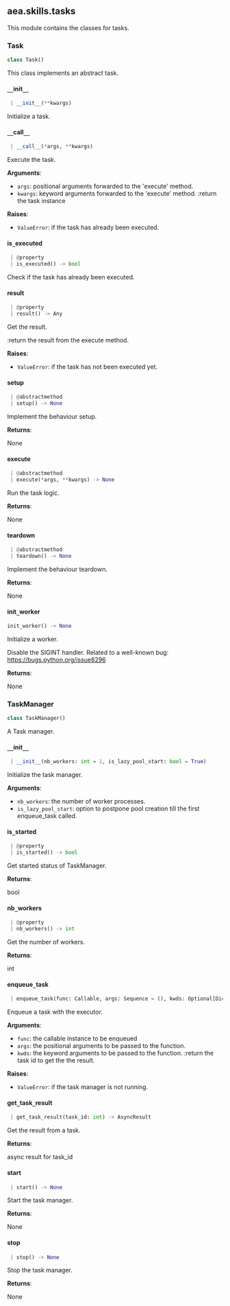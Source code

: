 <a name=".aea.skills.tasks"></a>
## aea.skills.tasks

This module contains the classes for tasks.

<a name=".aea.skills.tasks.Task"></a>
### Task

```python
class Task()
```

This class implements an abstract task.

<a name=".aea.skills.tasks.Task.__init__"></a>
#### `__`init`__`

```python
 | __init__(**kwargs)
```

Initialize a task.

<a name=".aea.skills.tasks.Task.__call__"></a>
#### `__`call`__`

```python
 | __call__(*args, **kwargs)
```

Execute the task.

**Arguments**:

- `args`: positional arguments forwarded to the 'execute' method.
- `kwargs`: keyword arguments forwarded to the 'execute' method.
:return the task instance

**Raises**:

- `ValueError`: if the task has already been executed.

<a name=".aea.skills.tasks.Task.is_executed"></a>
#### is`_`executed

```python
 | @property
 | is_executed() -> bool
```

Check if the task has already been executed.

<a name=".aea.skills.tasks.Task.result"></a>
#### result

```python
 | @property
 | result() -> Any
```

Get the result.

:return the result from the execute method.

**Raises**:

- `ValueError`: if the task has not been executed yet.

<a name=".aea.skills.tasks.Task.setup"></a>
#### setup

```python
 | @abstractmethod
 | setup() -> None
```

Implement the behaviour setup.

**Returns**:

None

<a name=".aea.skills.tasks.Task.execute"></a>
#### execute

```python
 | @abstractmethod
 | execute(*args, **kwargs) -> None
```

Run the task logic.

**Returns**:

None

<a name=".aea.skills.tasks.Task.teardown"></a>
#### teardown

```python
 | @abstractmethod
 | teardown() -> None
```

Implement the behaviour teardown.

**Returns**:

None

<a name=".aea.skills.tasks.init_worker"></a>
#### init`_`worker

```python
init_worker() -> None
```

Initialize a worker.

Disable the SIGINT handler.
Related to a well-known bug: https://bugs.python.org/issue8296

**Returns**:

None

<a name=".aea.skills.tasks.TaskManager"></a>
### TaskManager

```python
class TaskManager()
```

A Task manager.

<a name=".aea.skills.tasks.TaskManager.__init__"></a>
#### `__`init`__`

```python
 | __init__(nb_workers: int = 1, is_lazy_pool_start: bool = True)
```

Initialize the task manager.

**Arguments**:

- `nb_workers`: the number of worker processes.
- `is_lazy_pool_start`: option to postpone pool creation till the first enqueue_task called.

<a name=".aea.skills.tasks.TaskManager.is_started"></a>
#### is`_`started

```python
 | @property
 | is_started() -> bool
```

Get started status of TaskManager.

**Returns**:

bool

<a name=".aea.skills.tasks.TaskManager.nb_workers"></a>
#### nb`_`workers

```python
 | @property
 | nb_workers() -> int
```

Get the number of workers.

**Returns**:

int

<a name=".aea.skills.tasks.TaskManager.enqueue_task"></a>
#### enqueue`_`task

```python
 | enqueue_task(func: Callable, args: Sequence = (), kwds: Optional[Dict[str, Any]] = None) -> int
```

Enqueue a task with the executor.

**Arguments**:

- `func`: the callable instance to be enqueued
- `args`: the positional arguments to be passed to the function.
- `kwds`: the keyword arguments to be passed to the function.
:return the task id to get the the result.

**Raises**:

- `ValueError`: if the task manager is not running.

<a name=".aea.skills.tasks.TaskManager.get_task_result"></a>
#### get`_`task`_`result

```python
 | get_task_result(task_id: int) -> AsyncResult
```

Get the result from a task.

**Returns**:

async result for task_id

<a name=".aea.skills.tasks.TaskManager.start"></a>
#### start

```python
 | start() -> None
```

Start the task manager.

**Returns**:

None

<a name=".aea.skills.tasks.TaskManager.stop"></a>
#### stop

```python
 | stop() -> None
```

Stop the task manager.

**Returns**:

None

